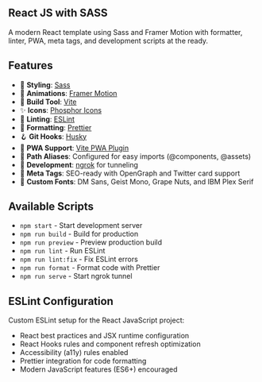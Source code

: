 ## React JS with SASS

A modern React template using Sass and Framer Motion with formatter, linter, PWA, meta tags, and development scripts at the ready.

## Features
- 🎨 **Styling**: [Sass](https://sass-lang.com/) 
- 💫 **Animations**: [Framer Motion](https://www.framer.com/motion/) 
- 🔧 **Build Tool**: [Vite](https://vitejs.dev/) 
- ✨ **Icons**: [Phosphor Icons](https://phosphoricons.com/)
- 🎯 **Linting**: [ESLint](https://eslint.org/) 
- 💅 **Formatting**: [Prettier](https://prettier.io/) 
- 🪝 **Git Hooks**: [Husky](https://typicode.github.io/husky/) 
- 📱 **PWA Support**: [Vite PWA Plugin](https://vite-pwa-org.netlify.app/)
- 📍 **Path Aliases**: Configured for easy imports (@components, @assets)
- 🔄 **Development**: [ngrok](https://ngrok.com/) for tunneling
- 🎯 **Meta Tags**: SEO-ready with OpenGraph and Twitter card support
- 🌟 **Custom Fonts**: DM Sans, Geist Mono, Grape Nuts, and IBM Plex Serif 

## Available Scripts
- `npm start` - Start development server
- `npm run build` - Build for production
- `npm run preview` - Preview production build
- `npm run lint` - Run ESLint
- `npm run lint:fix` - Fix ESLint errors
- `npm run format` - Format code with Prettier
- `npm run serve` - Start ngrok tunnel

## ESLint Configuration
Custom ESLint setup for the React JavaScript project:
- React best practices and JSX runtime configuration
- React Hooks rules and component refresh optimization
- Accessibility (a11y) rules enabled
- Prettier integration for code formatting
- Modern JavaScript features (ES6+) encouraged